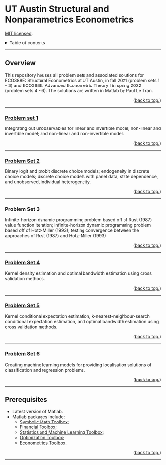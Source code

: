 # UT Austin Structural and Nonparametrics Econometrics

[MIT licensed](https://github.com/PaulTran47/ECO388E/blob/main/LICENCE.md).

<details>
  <summary>Table of contents</summary>
  <ul>
    <li>
      <a href="#overview">Overview</a>
      <ol>
        <li><a href="#problem-set-1">Problem set 1</a></li>
        <li><a href="#problem-set-2">Problem set 2</a></li>
        <li><a href="#problem-set-3">Problem set 3</a></li>
        <li><a href="#problem-set-4">Problem set 4</a></li>
        <li><a href="#problem-set-5">Problem set 5</a></li>
        <li><a href="#problem-set-6">Problem set 6</a></li>
      </ol>
    </li>
    <li><a href="#prerequisites">Prerequisites</a></li>
  </ul>
</details>

---

## Overview
This repository houses all problem sets and associated solutions for ECO388E: Structural Econometrics at UT Austin, in fall 2021 (problem sets 1 - 3) and ECO388E: Advanced Econometric Theory I in spring 2022 (problem sets 4 - 6). The solutions are written in Matlab by Paul Le Tran.

<p align="right">
  (<a href="#ut-austin-structural-and-nonparametrics-econometrics">back to top.</a>)
</p>

---

### [Problem set 1](https://github.com/PaulTran47/ECO388E/tree/main/problemset1)
Integrating out unobservables for linear and invertible model; non-linear and invertible model; and non-linear and non-invertible model.

<p align="right">
  (<a href="#ut-austin-structural-and-nonparametrics-econometrics">back to top.</a>)
</p>

---

### [Problem Set 2](https://github.com/PaulTran47/ECO388E/tree/main/problemset2)
Binary logit and probit discrete choice models; endogeneity in discrete choice models; discrete choice models with panel data, state dependence, and unobserved, individual heterogeneity.

<p align="right">
  (<a href="#ut-austin-structural-and-nonparametrics-econometrics">back to top.</a>)
</p>

---

### [Problem Set 3](https://github.com/PaulTran47/ECO388E/tree/main/problemset3)
Infinite-horizon dynamic programming problem based off of Rust (1987) value function iteration; infinite-horizon dynamic programming problem based off of Hotz-Miller (1993); testing convergence between the approaches of Rust (1987) and Hotz-Miller (1993)

<p align="right">
  (<a href="#ut-austin-structural-and-nonparametrics-econometrics">back to top.</a>)
</p>

---

### [Problem Set 4](https://github.com/PaulTran47/ECO388E/tree/main/problemset4)
Kernel density estimation and optimal bandwidth estimation using cross validation methods.

<p align="right">
  (<a href="#ut-austin-structural-and-nonparametrics-econometrics">back to top.</a>)
</p>

---

### [Problem Set 5](https://github.com/PaulTran47/ECO388E/tree/main/problemset5)
Kernel conditional expectation estimation, k-nearest-neighbour-search conditional expectation estimation, and optimal bandwidth estimation using cross validation methods.

<p align="right">
  (<a href="#ut-austin-structural-and-nonparametrics-econometrics">back to top.</a>)
</p>

---

### [Problem Set 6](https://github.com/PaulTran47/ECO388E/tree/main/problemset6)
Creating machine learning models for providing localisation solutions of classification and regression problems.

<p align="right">
  (<a href="#ut-austin-structural-and-nonparametrics-econometrics">back to top.</a>)
</p>

---

## Prerequisites
* Latest version of Matlab.
* Matlab packages include:
  * [Symbolic Math Toolbox](https://www.mathworks.com/help/symbolic/);
  * [Financial Toolbox](https://www.mathworks.com/help/finance/);
  * [Statistics and Machine Learning Toolbox](https://www.mathworks.com/help/stats/);
  * [Optimization Toolbox](https://www.mathworks.com/help/optim/);
  * [Econometrics Toolbox](https://www.mathworks.com/help/econ/).

<p align="right">
  (<a href="#ut-austin-structural-and-nonparametrics-econometrics">back to top.</a>)
</p>

---
